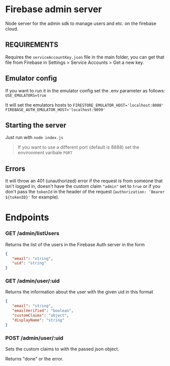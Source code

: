 # Firebase admin server

Node server for the admin sdk to manage users and etc. on the firebase cloud.

## REQUIREMENTS
Requires the `serviceAccountKey.json` file in the main folder, you can get that file from Firebase in Settings > Service Accounts > Get a new key.

## Emulator config
If you want to run it in the emulator config set the .env parameter as follows:
`USE_EMULATORS=true`

It will set the emulators hosts to
`FIRESTORE_EMULATOR_HOST='localhost:8080'`
`FIREBASE_AUTH_EMULATOR_HOST='localhost:9099'`

## Starting the server
Just run with `node index.js`

> If you want to use a different port (default is 8888) set the environment varibale `PORT`

## Errors
It will throw an 401 (unauthorized) error if the request is from someone that isn't logged in, doesn't have the custom claim `"admin"` set to `true` or if you don't pass the `tokenId` in the header of the request (`authorization: 'Bearer ${tokenID}'` for example).

# Endpoints
### GET /admin/listUsers
Returns the list of the users in the Firebase Auth server in the form 
```json 
{
   "email": "string",
   "uid": "string"
}
```

### GET /admin/user/:uid
Returns the information about the user with the given uid in this format
```json
{
   "email": "string",
   "emailVerified": "boolean",
   "customClaims": "object",
   "displayName": "string"
}
```

### POST /admin/user/:uid
Sets the custom claims to with the passed json object.

Returns "done" or the error.